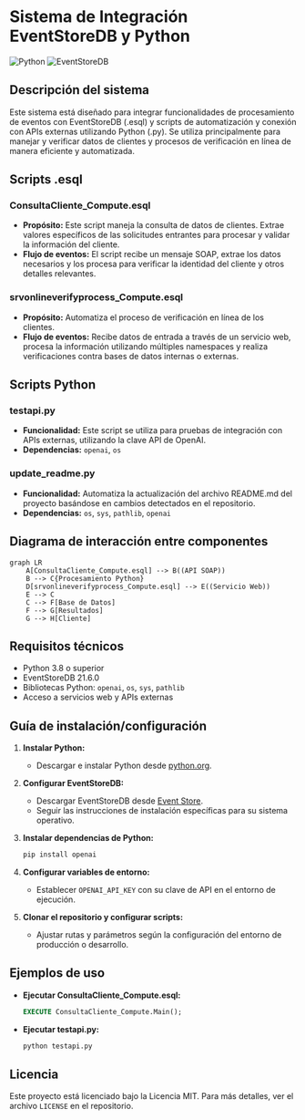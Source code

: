 # Sistema de Integración EventStoreDB y Python

![Python](https://img.shields.io/badge/python-v3.8%2B-blue.svg)
![EventStoreDB](https://img.shields.io/badge/EventStoreDB-21.6.0-orange.svg)

## Descripción del sistema

Este sistema está diseñado para integrar funcionalidades de procesamiento de eventos con EventStoreDB (.esql) y scripts de automatización y conexión con APIs externas utilizando Python (.py). Se utiliza principalmente para manejar y verificar datos de clientes y procesos de verificación en línea de manera eficiente y automatizada.

## Scripts .esql

### ConsultaCliente_Compute.esql
- **Propósito:** Este script maneja la consulta de datos de clientes. Extrae valores específicos de las solicitudes entrantes para procesar y validar la información del cliente.
- **Flujo de eventos:** El script recibe un mensaje SOAP, extrae los datos necesarios y los procesa para verificar la identidad del cliente y otros detalles relevantes.

### srvonlineverifyprocess_Compute.esql
- **Propósito:** Automatiza el proceso de verificación en línea de los clientes.
- **Flujo de eventos:** Recibe datos de entrada a través de un servicio web, procesa la información utilizando múltiples namespaces y realiza verificaciones contra bases de datos internas o externas.

## Scripts Python

### testapi.py
- **Funcionalidad:** Este script se utiliza para pruebas de integración con APIs externas, utilizando la clave API de OpenAI.
- **Dependencias:** `openai`, `os`

### update_readme.py
- **Funcionalidad:** Automatiza la actualización del archivo README.md del proyecto basándose en cambios detectados en el repositorio.
- **Dependencias:** `os`, `sys`, `pathlib`, `openai`

## Diagrama de interacción entre componentes

```mermaid
graph LR
    A[ConsultaCliente_Compute.esql] --> B((API SOAP))
    B --> C{Procesamiento Python}
    D[srvonlineverifyprocess_Compute.esql] --> E((Servicio Web))
    E --> C
    C --> F[Base de Datos]
    F --> G[Resultados]
    G --> H[Cliente]
```

## Requisitos técnicos

- Python 3.8 o superior
- EventStoreDB 21.6.0
- Bibliotecas Python: `openai`, `os`, `sys`, `pathlib`
- Acceso a servicios web y APIs externas

## Guía de instalación/configuración

1. **Instalar Python:**
   - Descargar e instalar Python desde [python.org](https://www.python.org/downloads/).

2. **Configurar EventStoreDB:**
   - Descargar EventStoreDB desde [Event Store](https://eventstore.com/downloads/).
   - Seguir las instrucciones de instalación específicas para su sistema operativo.

3. **Instalar dependencias de Python:**
   ```bash
   pip install openai
   ```

4. **Configurar variables de entorno:**
   - Establecer `OPENAI_API_KEY` con su clave de API en el entorno de ejecución.

5. **Clonar el repositorio y configurar scripts:**
   - Ajustar rutas y parámetros según la configuración del entorno de producción o desarrollo.

## Ejemplos de uso

- **Ejecutar ConsultaCliente_Compute.esql:**
  ```sql
  EXECUTE ConsultaCliente_Compute.Main();
  ```

- **Ejecutar testapi.py:**
  ```bash
  python testapi.py
  ```

## Licencia

Este proyecto está licenciado bajo la Licencia MIT. Para más detalles, ver el archivo `LICENSE` en el repositorio.